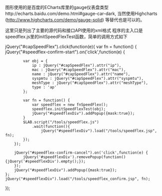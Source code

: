 图形使用的是百度的ECharts库里的gauge仪表盘类型http://echarts.baidu.com/demo.html#gauge-car-dark,
当然使用Highcharts (http://www.highcharts.com/demo/gauge-solid) 等替代也是可以的。

这里只是列出了主要的源代码和接口API使用的xml格式
程序的主入口是speedflex.js里的initSpeedFlexTest函数，简单的调用方式如下


jQuery("#capSpeedFlex").click(function(e){
    var fn = function() {
        jQuery("#speedflex-confirm-start").on('click',function(e) {

            var obj = {
                ip : jQuery("#capSpeedFlex").attr("ip"),
                mac : jQuery("#capSpeedFlex").attr("mac"),
                name : jQuery("#capSpeedFlex").attr("name"),
                syspmtu : jQuery("#capSpeedFlex").attr("syspmtu"),
                meshType : jQuery("#capSpeedFlex").attr("meshType"),
                type : 'ap'
            };

            var fn = function() {
                var speedflex = new fnSpeedFlex();
                speedflex.initSpeedFlexTest(obj);
                jQuery("#speedflexDiv").addPopup({mask:true});
            }
            $LAB.script("/tools/speedflex.js")
                .wait(function(){
                    jQuery("#speedflexDiv").load("/tools/speedflex.jsp", fn);
            });            
        });

        jQuery("#speedflex-confirm-cancel").on('click',function(e) {
            jQuery('#speedflexDiv').removePopup(function(){jQuery('#speedflexDiv').empty();});
        });
        jQuery("#speedflexDiv").addPopup({mask:true});
    };
    jQuery("#speedflexDiv").load("/tools/speedflex_confirm.jsp", fn);
});
